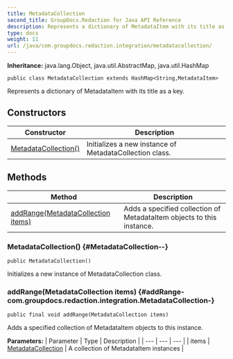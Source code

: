 ```yaml
---
title: MetadataCollection
second_title: GroupDocs.Redaction for Java API Reference
description: Represents a dictionary of MetadataItem with its title as a key.
type: docs
weight: 11
url: /java/com.groupdocs.redaction.integration/metadatacollection/
---
```

**Inheritance:**
java.lang.Object, java.util.AbstractMap, java.util.HashMap
```
public class MetadataCollection extends HashMap<String,MetadataItem>
```

Represents a dictionary of  MetadataItem  with its title as a key.
## Constructors

| Constructor | Description |
| --- | --- |
| [MetadataCollection()](#MetadataCollection--) | Initializes a new instance of MetadataCollection class. |
## Methods

| Method | Description |
| --- | --- |
| [addRange(MetadataCollection items)](#addRange-com.groupdocs.redaction.integration.MetadataCollection-) | Adds a specified collection of MetadataItem objects to this instance. |
### MetadataCollection() {#MetadataCollection--}
```
public MetadataCollection()
```


Initializes a new instance of MetadataCollection class.

### addRange(MetadataCollection items) {#addRange-com.groupdocs.redaction.integration.MetadataCollection-}
```
public final void addRange(MetadataCollection items)
```


Adds a specified collection of MetadataItem objects to this instance.

**Parameters:**
| Parameter | Type | Description |
| --- | --- | --- |
| items | [MetadataCollection](../../com.groupdocs.redaction.integration/metadatacollection) | A collection of MetadataItem instances |
